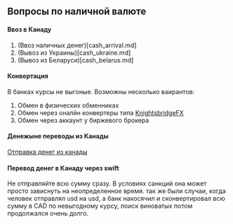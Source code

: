 ## Вопросы по наличной валюте

#### Ввоз в Канаду
1. (Ввоз наличных денег)[cash_arrival.md]
2. (Вывоз из Украины)[cash_ukraine.md]
3. (Вывоз из Беларуси)[cash_belarus.md]


#### Конвертация
В банках курсы не выгоные.  Возможны несколько ваирантов:
1. Обмен в физических обменниках
2. Обмен через оналйн конвертеры типа [KnightsbridgeFX](https://www.knightsbridgefx.com/)
3. Обмен через аккаунт у биржевого брокера


#### Денежыне переводы из Канады
[Отправка денег из канады](send_money_from_canada.md)


#### Перевод денег в Канаду через swift
Не отправляйте всю сумму сразу. В условиях санкций она может просто зависнуть на неопределенное время. так же были случаи, когда человек отправлял usd на usd, а банк накосячил и сконвертировал всю сумму в CAD по невыгодному курсу, поиск виноватых потом продолжался очень долго.